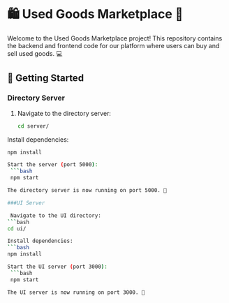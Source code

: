 # 🛍️ Used Goods Marketplace 🛒

Welcome to the Used Goods Marketplace project! This repository contains the backend and frontend code for our platform where users can buy and sell used goods. 💻

## 🚀 Getting Started

### Directory Server

1. Navigate to the directory server:
   ```bash
   cd server/

Install dependencies:
   ```bash
   npm install

Start the server (port 5000):
    ```bash
    npm start

The directory server is now running on port 5000. 🚀

###UI Server

    Navigate to the UI directory:
   ```bash
   cd ui/

Install dependencies:
   ```bash
   npm install

Start the UI server (port 3000):
    ```bash
    npm start

The UI server is now running on port 3000. 🎨
